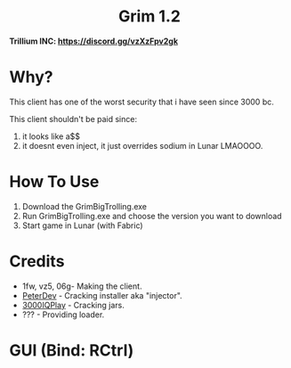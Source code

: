 <h1 align="center">Grim 1.2</h1>

**Trillium INC: https://discord.gg/vzXzFpv2gk**

# Why?
This client has one of the worst security that i have seen since 3000 bc. 


This client shouldn't be paid since:
1. it looks like a$$
2. it doesnt even inject, it just overrides sodium in Lunar LMAOOOO.

[3000IQPlayA]: https://github.com/3000IQPlay
[addressnoppingA]: https://github.com/addressnopping

# How To Use
1. Download the GrimBigTrolling.exe
2. Run GrimBigTrolling.exe and choose the version you want to download
3. Start game in Lunar (with Fabric)

# Credits
- 1fw, vz5, 06g- Making the client.
- [PeterDev][addressnoppingA] - Cracking installer aka "injector".
- [3000IQPlay][3000IQPlayA] - Cracking jars.
- ??? - Providing loader.

# GUI (Bind: RCtrl)
